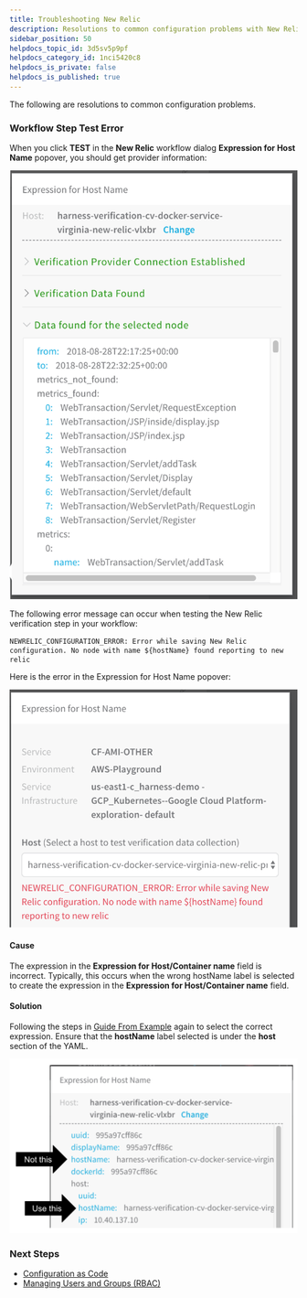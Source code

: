 ```yaml
---
title: Troubleshooting New Relic
description: Resolutions to common configuration problems with New Relic.
sidebar_position: 50
helpdocs_topic_id: 3d5sv5p9pf
helpdocs_category_id: 1nci5420c8
helpdocs_is_private: false
helpdocs_is_published: true
---
```


The following are resolutions to common configuration problems.

### Workflow Step Test Error

When you click **TEST** in the **New Relic** workflow dialog **Expression for Host Name** popover, you should get provider information:

![](./static/5-troubleshooting-new-relic-31.png)

The following error message can occur when testing the New Relic verification step in your workflow:


```
NEWRELIC_CONFIGURATION_ERROR: Error while saving New Relic configuration. No node with name ${hostName} found reporting to new relic
```
Here is the error in the Expression for Host Name popover:

![](./static/5-troubleshooting-new-relic-32.png)

#### Cause

The expression in the **Expression for Host/Container name** field is incorrect. Typically, this occurs when the wrong hostName label is selected to create the expression in the **Expression for Host/Container name** field.

#### Solution

Following the steps in [Guide From Example](#guide_from_example) again to select the correct expression. Ensure that the **hostName** label selected is under the **host** section of the YAML.

![](./static/5-troubleshooting-new-relic-33.png)

### Next Steps

* [Configuration as Code](https://docs.harness.io/article/htvzryeqjw-configuration-as-code)
* [Managing Users and Groups (RBAC)](https://docs.harness.io/article/ven0bvulsj-users-and-permissions)

